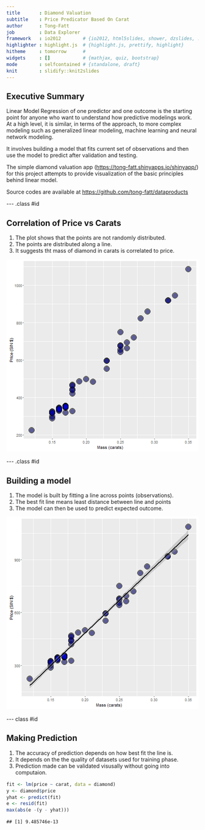 ```yaml
---
title       : Diamond Valuation
subtitle    : Price Predicator Based On Carat
author      : Tong-Fatt
job         : Data Explorer
framework   : io2012        # {io2012, html5slides, shower, dzslides, ...}
highlighter : highlight.js  # {highlight.js, prettify, highlight}
hitheme     : tomorrow      # 
widgets     : []            # {mathjax, quiz, bootstrap}
mode        : selfcontained # {standalone, draft}
knit        : slidify::knit2slides
---
```


## Executive Summary

Linear Model Regression of one predictor and one outcome is the starting point for anyone who want to understand how  predictive modelings work. At a high level, it is similar, in terms of the approach, to more complex modeling such as  generalized linear modeling, machine learning and neural network modeling.

It involves building a model that fits current set of observations and then use the model to predict after validation and testing.

The simple diamond valuation app (https://tong-fatt.shinyapps.io/shinyapp/)
for this project attempts to provide visualization of the basic principles behind linear model.

Source codes are available at https://github.com/tong-fatt/dataproducts 

--- .class #id 

## Correlation of Price vs Carats

1. The plot shows that the points are not randomly distributed.
2. The points are distributed along a line.
3. It suggests tht mass of diamond in carats is correlated to price.

![plot of chunk plot](assets/fig/plot-1.png)

--- .class #id 

## Building a model

1. The model is built by fitting a line across points (observations).
2. The best fit line means least distance between line and points
3. The model can then be used to predict expected outcome.

![plot of chunk plotline](assets/fig/plotline-1.png)

--- class #id
## Making Prediction

1. The accuracy of prediction depends on how best fit the line is.
2. It depends on the the quality of datasets used for training phase.
3. Prediction made can be validated visusally without going into computaion.


```r
fit <- lm(price ~ carat, data = diamond)
y <- diamond$price
yhat <- predict(fit)
e <- resid(fit)
max(abs(e -(y - yhat)))
```

```
## [1] 9.485746e-13
```

